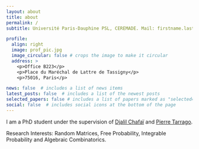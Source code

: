 ```yaml
---
layout: about
title: about
permalink: /
subtitle: Université Paris-Dauphine PSL, CEREMADE. Mail: firstname.lastname@dauphine.psl.eu

profile:
  align: right
  image: prof_pic.jpg
  image_circular: false # crops the image to make it circular
  address: >
    <p>Office B223</p>
    <p>Place du Maréchal de Lattre de Tassigny</p>
    <p>75016, Paris</p>

news: false  # includes a list of news items
latest_posts: false  # includes a list of the newest posts
selected_papers: false # includes a list of papers marked as "selected={true}"
social: false  # includes social icons at the bottom of the page
---
```


I am a PhD student under the supervision of [Djalil Chafaï](https://djalil.chafai.net/wiki/) and [Pierre Tarrago](http://tarrago.perso.math.cnrs.fr). 

Research Interests: Random Matrices, Free Probability, Integrable Probability and Algebraic Combinatorics.
